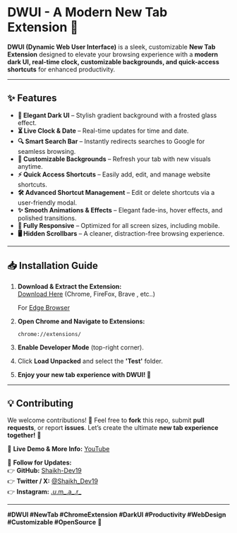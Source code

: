 # DWUI - A Modern New Tab Extension 🚀

**DWUI (Dynamic Web User Interface)** is a sleek, customizable **New Tab Extension** designed to elevate your browsing experience with a **modern dark UI, real-time clock, customizable backgrounds, and quick-access shortcuts** for enhanced productivity.

---  

## ✨ Features  

- **🌙 Elegant Dark UI** – Stylish gradient background with a frosted glass effect.  
- **⏳ Live Clock & Date** – Real-time updates for time and date.  
- **🔍 Smart Search Bar** – Instantly redirects searches to Google for seamless browsing.  
- **🎨 Customizable Backgrounds** – Refresh your tab with new visuals anytime.  
- **⚡ Quick Access Shortcuts** – Easily add, edit, and manage website shortcuts.  
- **🛠️ Advanced Shortcut Management** – Edit or delete shortcuts via a user-friendly modal.  
- **✨ Smooth Animations & Effects** – Elegant fade-ins, hover effects, and polished transitions.  
- **📱 Fully Responsive** – Optimized for all screen sizes, including mobile.  
- **🖥️ Hidden Scrollbars** – A cleaner, distraction-free browsing experience.  

---  

## 📥 Installation Guide  

1. **Download & Extract the Extension:**  
   [Download Here](https://github.com/Shaikh-Dev19/DWUI-New-Tab/archive/refs/heads/main.zip) (Chrome, FireFox, Brave , etc..)
   
   For [Edge Browser](https://microsoftedge.microsoft.com/addons/detail/dwui-new-tab/jcacblflhnmnemdpgkcokomcijnfojop)

3. **Open Chrome and Navigate to Extensions:**  
   ```
   chrome://extensions/
   ```  

4. **Enable Developer Mode** (top-right corner).  
5. Click **Load Unpacked** and select the **'Test'** folder.  
6. **Enjoy your new tab experience with DWUI! 🚀**  

---  

## 💡 Contributing  

We welcome contributions! 🎉 Feel free to **fork** this repo, submit **pull requests**, or report **issues**. Let’s create the ultimate **new tab experience together!** 🤝  

🔗 **Live Demo & More Info:** [YouTube](https://www.youtube.com/@shaikh-dev-19)  

📌 **Follow for Updates:**  
👉 **GitHub:** [Shaikh-Dev19](https://github.com/Shaikh-Dev19)  
👉 **Twitter / X:** [@Shaikh_Dev19](https://x.com/Shaikh_Dev19)  
👉 **Instagram:** [_.u_.m_.a_.r_](https://www.instagram.com/_.u_.m_.a_.r_/)  

---  

**#DWUI #NewTab #ChromeExtension #DarkUI #Productivity #WebDesign #Customizable #OpenSource** 🚀
